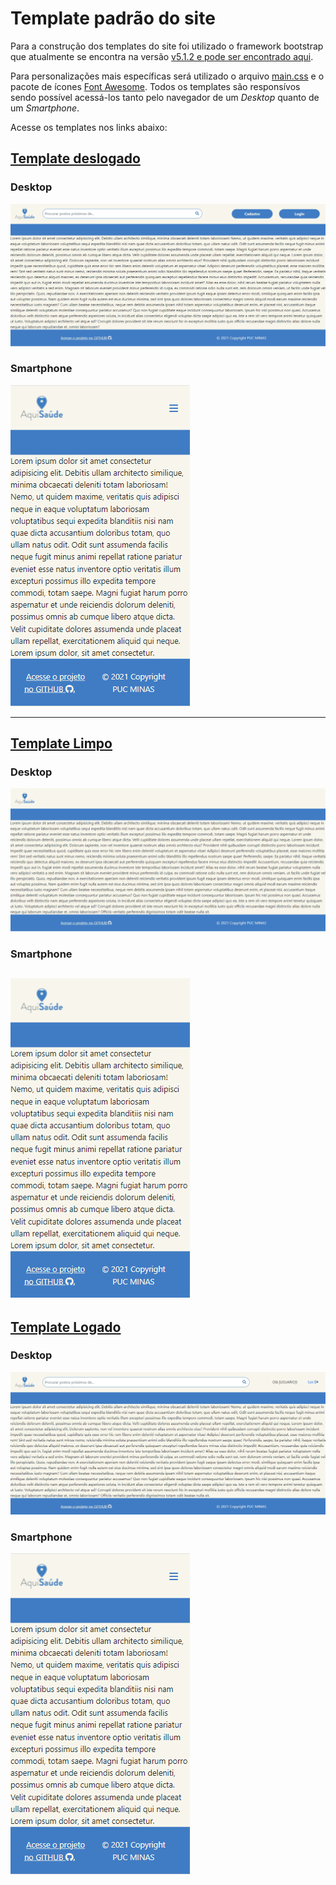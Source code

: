 # Template padrão do site

Para a construção dos templates do site foi utilizado o framework bootstrap que atualmente se encontra na versão [v5.1.2 e pode ser encontrado aqui](https://getbootstrap.com/docs/5.1/getting-started/introduction/).

Para personalizações mais específicas será utilizado o arquivo [main.css](/src/css/main.css) e o pacote de ícones [Font Awesome](https://fontawesome.com/). Todos os templates são responsívos sendo possível acessá-los tanto pelo navegador de um *Desktop* quanto de um *Smartphone*.

Acesse os templates nos links abaixo:
## [Template deslogado](https://aquisaude.netlify.app/template-nav1.html)
### Desktop
![template-desktop](img/template/template-1-desktop.png)
### Smartphone
![template-desktop](img/template/template-colapsed-smartphone.png)

---
## [Template Limpo](https://aquisaude.netlify.app/template-nav2.html)
### Desktop
![template-desktop](img/template/template-2-desktop.png)
### Smartphone
![template-desktop](img/template/template-2-smartphone.png)
---
## [Template Logado](https://aquisaude.netlify.app/template-nav3.html)
### Desktop
![template-desktop](img/template/template-3-desktop.png)
### Smartphone
![template-desktop](img/template/template-colapsed-smartphone.png)
